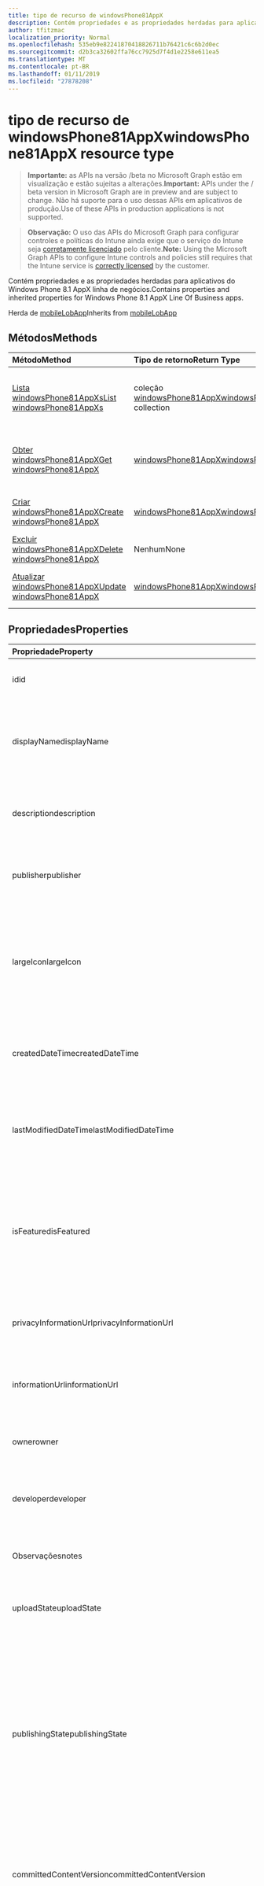 ```yaml
---
title: tipo de recurso de windowsPhone81AppX
description: Contém propriedades e as propriedades herdadas para aplicativos do Windows Phone 8.1 AppX linha de negócios.
author: tfitzmac
localization_priority: Normal
ms.openlocfilehash: 535eb9e82241870418826711b76421c6c6b2d0ec
ms.sourcegitcommit: d2b3ca32602ffa76cc7925d7f4d1e2258e611ea5
ms.translationtype: MT
ms.contentlocale: pt-BR
ms.lasthandoff: 01/11/2019
ms.locfileid: "27878208"
---
```

# <a name="windowsphone81appx-resource-type"></a><span data-ttu-id="5056c-103">tipo de recurso de windowsPhone81AppX</span><span class="sxs-lookup"><span data-stu-id="5056c-103">windowsPhone81AppX resource type</span></span>

> <span data-ttu-id="5056c-104">**Importante:** as APIs na versão /beta no Microsoft Graph estão em visualização e estão sujeitas a alterações.</span><span class="sxs-lookup"><span data-stu-id="5056c-104">**Important:** APIs under the / beta version in Microsoft Graph are in preview and are subject to change.</span></span> <span data-ttu-id="5056c-105">Não há suporte para o uso dessas APIs em aplicativos de produção.</span><span class="sxs-lookup"><span data-stu-id="5056c-105">Use of these APIs in production applications is not supported.</span></span>

> <span data-ttu-id="5056c-106">**Observação:** O uso das APIs do Microsoft Graph para configurar controles e políticas do Intune ainda exige que o serviço do Intune seja [corretamente licenciado](https://go.microsoft.com/fwlink/?linkid=839381) pelo cliente.</span><span class="sxs-lookup"><span data-stu-id="5056c-106">**Note:** Using the Microsoft Graph APIs to configure Intune controls and policies still requires that the Intune service is [correctly licensed](https://go.microsoft.com/fwlink/?linkid=839381) by the customer.</span></span>

<span data-ttu-id="5056c-107">Contém propriedades e as propriedades herdadas para aplicativos do Windows Phone 8.1 AppX linha de negócios.</span><span class="sxs-lookup"><span data-stu-id="5056c-107">Contains properties and inherited properties for Windows Phone 8.1 AppX Line Of Business apps.</span></span>

<span data-ttu-id="5056c-108">Herda de [mobileLobApp](../resources/intune-apps-mobilelobapp.md)</span><span class="sxs-lookup"><span data-stu-id="5056c-108">Inherits from [mobileLobApp](../resources/intune-apps-mobilelobapp.md)</span></span>

## <a name="methods"></a><span data-ttu-id="5056c-109">Métodos</span><span class="sxs-lookup"><span data-stu-id="5056c-109">Methods</span></span>
|<span data-ttu-id="5056c-110">Método</span><span class="sxs-lookup"><span data-stu-id="5056c-110">Method</span></span>|<span data-ttu-id="5056c-111">Tipo de retorno</span><span class="sxs-lookup"><span data-stu-id="5056c-111">Return Type</span></span>|<span data-ttu-id="5056c-112">Descrição</span><span class="sxs-lookup"><span data-stu-id="5056c-112">Description</span></span>|
|:---|:---|:---|
|[<span data-ttu-id="5056c-113">Lista windowsPhone81AppXs</span><span class="sxs-lookup"><span data-stu-id="5056c-113">List windowsPhone81AppXs</span></span>](../api/intune-apps-windowsphone81appx-list.md)|<span data-ttu-id="5056c-114">coleção [windowsPhone81AppX](../resources/intune-apps-windowsphone81appx.md)</span><span class="sxs-lookup"><span data-stu-id="5056c-114">[windowsPhone81AppX](../resources/intune-apps-windowsphone81appx.md) collection</span></span>|<span data-ttu-id="5056c-115">Lista as propriedades e os relacionamentos dos objetos [windowsPhone81AppX](../resources/intune-apps-windowsphone81appx.md) .</span><span class="sxs-lookup"><span data-stu-id="5056c-115">List properties and relationships of the [windowsPhone81AppX](../resources/intune-apps-windowsphone81appx.md) objects.</span></span>|
|[<span data-ttu-id="5056c-116">Obter windowsPhone81AppX</span><span class="sxs-lookup"><span data-stu-id="5056c-116">Get windowsPhone81AppX</span></span>](../api/intune-apps-windowsphone81appx-get.md)|[<span data-ttu-id="5056c-117">windowsPhone81AppX</span><span class="sxs-lookup"><span data-stu-id="5056c-117">windowsPhone81AppX</span></span>](../resources/intune-apps-windowsphone81appx.md)|<span data-ttu-id="5056c-118">Leia as propriedades e os relacionamentos do objeto [windowsPhone81AppX](../resources/intune-apps-windowsphone81appx.md) .</span><span class="sxs-lookup"><span data-stu-id="5056c-118">Read properties and relationships of the [windowsPhone81AppX](../resources/intune-apps-windowsphone81appx.md) object.</span></span>|
|[<span data-ttu-id="5056c-119">Criar windowsPhone81AppX</span><span class="sxs-lookup"><span data-stu-id="5056c-119">Create windowsPhone81AppX</span></span>](../api/intune-apps-windowsphone81appx-create.md)|[<span data-ttu-id="5056c-120">windowsPhone81AppX</span><span class="sxs-lookup"><span data-stu-id="5056c-120">windowsPhone81AppX</span></span>](../resources/intune-apps-windowsphone81appx.md)|<span data-ttu-id="5056c-121">Crie um novo objeto de [windowsPhone81AppX](../resources/intune-apps-windowsphone81appx.md) .</span><span class="sxs-lookup"><span data-stu-id="5056c-121">Create a new [windowsPhone81AppX](../resources/intune-apps-windowsphone81appx.md) object.</span></span>|
|[<span data-ttu-id="5056c-122">Excluir windowsPhone81AppX</span><span class="sxs-lookup"><span data-stu-id="5056c-122">Delete windowsPhone81AppX</span></span>](../api/intune-apps-windowsphone81appx-delete.md)|<span data-ttu-id="5056c-123">Nenhum</span><span class="sxs-lookup"><span data-stu-id="5056c-123">None</span></span>|<span data-ttu-id="5056c-124">Exclui um [windowsPhone81AppX](../resources/intune-apps-windowsphone81appx.md).</span><span class="sxs-lookup"><span data-stu-id="5056c-124">Deletes a [windowsPhone81AppX](../resources/intune-apps-windowsphone81appx.md).</span></span>|
|[<span data-ttu-id="5056c-125">Atualizar windowsPhone81AppX</span><span class="sxs-lookup"><span data-stu-id="5056c-125">Update windowsPhone81AppX</span></span>](../api/intune-apps-windowsphone81appx-update.md)|[<span data-ttu-id="5056c-126">windowsPhone81AppX</span><span class="sxs-lookup"><span data-stu-id="5056c-126">windowsPhone81AppX</span></span>](../resources/intune-apps-windowsphone81appx.md)|<span data-ttu-id="5056c-127">Atualize as propriedades de um objeto [windowsPhone81AppX](../resources/intune-apps-windowsphone81appx.md) .</span><span class="sxs-lookup"><span data-stu-id="5056c-127">Update the properties of a [windowsPhone81AppX](../resources/intune-apps-windowsphone81appx.md) object.</span></span>|

## <a name="properties"></a><span data-ttu-id="5056c-128">Propriedades</span><span class="sxs-lookup"><span data-stu-id="5056c-128">Properties</span></span>
|<span data-ttu-id="5056c-129">Propriedade</span><span class="sxs-lookup"><span data-stu-id="5056c-129">Property</span></span>|<span data-ttu-id="5056c-130">Tipo</span><span class="sxs-lookup"><span data-stu-id="5056c-130">Type</span></span>|<span data-ttu-id="5056c-131">Descrição</span><span class="sxs-lookup"><span data-stu-id="5056c-131">Description</span></span>|
|:---|:---|:---|
|<span data-ttu-id="5056c-132">id</span><span class="sxs-lookup"><span data-stu-id="5056c-132">id</span></span>|<span data-ttu-id="5056c-133">Cadeia de caracteres</span><span class="sxs-lookup"><span data-stu-id="5056c-133">String</span></span>|<span data-ttu-id="5056c-134">Chave da entidade.</span><span class="sxs-lookup"><span data-stu-id="5056c-134">Key of the entity.</span></span> <span data-ttu-id="5056c-135">Herdado de [mobileApp](../resources/intune-apps-mobileapp.md)</span><span class="sxs-lookup"><span data-stu-id="5056c-135">Inherited from [mobileApp](../resources/intune-apps-mobileapp.md)</span></span>|
|<span data-ttu-id="5056c-136">displayName</span><span class="sxs-lookup"><span data-stu-id="5056c-136">displayName</span></span>|<span data-ttu-id="5056c-137">Cadeia de caracteres</span><span class="sxs-lookup"><span data-stu-id="5056c-137">String</span></span>|<span data-ttu-id="5056c-138">O título do aplicativo importado ou definido pelo administrador.</span><span class="sxs-lookup"><span data-stu-id="5056c-138">The admin provided or imported title of the app.</span></span> <span data-ttu-id="5056c-139">Herdado de [mobileApp](../resources/intune-apps-mobileapp.md)</span><span class="sxs-lookup"><span data-stu-id="5056c-139">Inherited from [mobileApp](../resources/intune-apps-mobileapp.md)</span></span>|
|<span data-ttu-id="5056c-140">description</span><span class="sxs-lookup"><span data-stu-id="5056c-140">description</span></span>|<span data-ttu-id="5056c-141">Cadeia de caracteres</span><span class="sxs-lookup"><span data-stu-id="5056c-141">String</span></span>|<span data-ttu-id="5056c-142">A descrição do aplicativo.</span><span class="sxs-lookup"><span data-stu-id="5056c-142">The description of the app.</span></span> <span data-ttu-id="5056c-143">Herdado de [mobileApp](../resources/intune-apps-mobileapp.md)</span><span class="sxs-lookup"><span data-stu-id="5056c-143">Inherited from [mobileApp](../resources/intune-apps-mobileapp.md)</span></span>|
|<span data-ttu-id="5056c-144">publisher</span><span class="sxs-lookup"><span data-stu-id="5056c-144">publisher</span></span>|<span data-ttu-id="5056c-145">Cadeia de caracteres</span><span class="sxs-lookup"><span data-stu-id="5056c-145">String</span></span>|<span data-ttu-id="5056c-146">O publicador do aplicativo.</span><span class="sxs-lookup"><span data-stu-id="5056c-146">The publisher of the app.</span></span> <span data-ttu-id="5056c-147">Herdado de [mobileApp](../resources/intune-apps-mobileapp.md)</span><span class="sxs-lookup"><span data-stu-id="5056c-147">Inherited from [mobileApp](../resources/intune-apps-mobileapp.md)</span></span>|
|<span data-ttu-id="5056c-148">largeIcon</span><span class="sxs-lookup"><span data-stu-id="5056c-148">largeIcon</span></span>|[<span data-ttu-id="5056c-149">mimeContent</span><span class="sxs-lookup"><span data-stu-id="5056c-149">mimeContent</span></span>](../resources/intune-shared-mimecontent.md)|<span data-ttu-id="5056c-150">O ícone grande, a ser exibido nos detalhes do aplicativo e usado para o carregamento do ícone.</span><span class="sxs-lookup"><span data-stu-id="5056c-150">The large icon, to be displayed in the app details and used for upload of the icon.</span></span> <span data-ttu-id="5056c-151">Herdado de [mobileApp](../resources/intune-apps-mobileapp.md)</span><span class="sxs-lookup"><span data-stu-id="5056c-151">Inherited from [mobileApp](../resources/intune-apps-mobileapp.md)</span></span>|
|<span data-ttu-id="5056c-152">createdDateTime</span><span class="sxs-lookup"><span data-stu-id="5056c-152">createdDateTime</span></span>|<span data-ttu-id="5056c-153">DateTimeOffset</span><span class="sxs-lookup"><span data-stu-id="5056c-153">DateTimeOffset</span></span>|<span data-ttu-id="5056c-154">A data e a hora da criação do aplicativo.</span><span class="sxs-lookup"><span data-stu-id="5056c-154">The date and time the app was created.</span></span> <span data-ttu-id="5056c-155">Herdado de [mobileApp](../resources/intune-apps-mobileapp.md)</span><span class="sxs-lookup"><span data-stu-id="5056c-155">Inherited from [mobileApp](../resources/intune-apps-mobileapp.md)</span></span>|
|<span data-ttu-id="5056c-156">lastModifiedDateTime</span><span class="sxs-lookup"><span data-stu-id="5056c-156">lastModifiedDateTime</span></span>|<span data-ttu-id="5056c-157">DateTimeOffset</span><span class="sxs-lookup"><span data-stu-id="5056c-157">DateTimeOffset</span></span>|<span data-ttu-id="5056c-158">A data e a hora que o aplicativo foi modificado pela última vez.</span><span class="sxs-lookup"><span data-stu-id="5056c-158">The date and time the app was last modified.</span></span> <span data-ttu-id="5056c-159">Herdado de [mobileApp](../resources/intune-apps-mobileapp.md)</span><span class="sxs-lookup"><span data-stu-id="5056c-159">Inherited from [mobileApp](../resources/intune-apps-mobileapp.md)</span></span>|
|<span data-ttu-id="5056c-160">isFeatured</span><span class="sxs-lookup"><span data-stu-id="5056c-160">isFeatured</span></span>|<span data-ttu-id="5056c-161">Booliano</span><span class="sxs-lookup"><span data-stu-id="5056c-161">Boolean</span></span>|<span data-ttu-id="5056c-162">O valor que indica se o aplicativo está marcado como em destaque pelo administrador. Herdado de [mobileApp](../resources/intune-apps-mobileapp.md)</span><span class="sxs-lookup"><span data-stu-id="5056c-162">The value indicating whether the app is marked as featured by the admin. Inherited from [mobileApp](../resources/intune-apps-mobileapp.md)</span></span>|
|<span data-ttu-id="5056c-163">privacyInformationUrl</span><span class="sxs-lookup"><span data-stu-id="5056c-163">privacyInformationUrl</span></span>|<span data-ttu-id="5056c-164">Cadeia de caracteres</span><span class="sxs-lookup"><span data-stu-id="5056c-164">String</span></span>|<span data-ttu-id="5056c-165">A URL da declaração de privacidade.</span><span class="sxs-lookup"><span data-stu-id="5056c-165">The privacy statement Url.</span></span> <span data-ttu-id="5056c-166">Herdado de [mobileApp](../resources/intune-apps-mobileapp.md)</span><span class="sxs-lookup"><span data-stu-id="5056c-166">Inherited from [mobileApp](../resources/intune-apps-mobileapp.md)</span></span>|
|<span data-ttu-id="5056c-167">informationUrl</span><span class="sxs-lookup"><span data-stu-id="5056c-167">informationUrl</span></span>|<span data-ttu-id="5056c-168">Cadeia de caracteres</span><span class="sxs-lookup"><span data-stu-id="5056c-168">String</span></span>|<span data-ttu-id="5056c-169">A URL de informações adicionais.</span><span class="sxs-lookup"><span data-stu-id="5056c-169">The more information Url.</span></span> <span data-ttu-id="5056c-170">Herdado de [mobileApp](../resources/intune-apps-mobileapp.md)</span><span class="sxs-lookup"><span data-stu-id="5056c-170">Inherited from [mobileApp](../resources/intune-apps-mobileapp.md)</span></span>|
|<span data-ttu-id="5056c-171">owner</span><span class="sxs-lookup"><span data-stu-id="5056c-171">owner</span></span>|<span data-ttu-id="5056c-172">Cadeia de caracteres</span><span class="sxs-lookup"><span data-stu-id="5056c-172">String</span></span>|<span data-ttu-id="5056c-173">O proprietário do conteúdo.</span><span class="sxs-lookup"><span data-stu-id="5056c-173">The owner of the app.</span></span> <span data-ttu-id="5056c-174">Herdado de [mobileApp](../resources/intune-apps-mobileapp.md)</span><span class="sxs-lookup"><span data-stu-id="5056c-174">Inherited from [mobileApp](../resources/intune-apps-mobileapp.md)</span></span>|
|<span data-ttu-id="5056c-175">developer</span><span class="sxs-lookup"><span data-stu-id="5056c-175">developer</span></span>|<span data-ttu-id="5056c-176">Cadeia de caracteres</span><span class="sxs-lookup"><span data-stu-id="5056c-176">String</span></span>|<span data-ttu-id="5056c-177">O desenvolvedor do aplicativo.</span><span class="sxs-lookup"><span data-stu-id="5056c-177">The developer of the app.</span></span> <span data-ttu-id="5056c-178">Herdado de [mobileApp](../resources/intune-apps-mobileapp.md)</span><span class="sxs-lookup"><span data-stu-id="5056c-178">Inherited from [mobileApp](../resources/intune-apps-mobileapp.md)</span></span>|
|<span data-ttu-id="5056c-179">Observações</span><span class="sxs-lookup"><span data-stu-id="5056c-179">notes</span></span>|<span data-ttu-id="5056c-180">Cadeia de caracteres</span><span class="sxs-lookup"><span data-stu-id="5056c-180">String</span></span>|<span data-ttu-id="5056c-181">Anotações para o aplicativo.</span><span class="sxs-lookup"><span data-stu-id="5056c-181">Notes for the app.</span></span> <span data-ttu-id="5056c-182">Herdado de [mobileApp](../resources/intune-apps-mobileapp.md)</span><span class="sxs-lookup"><span data-stu-id="5056c-182">Inherited from [mobileApp](../resources/intune-apps-mobileapp.md)</span></span>|
|<span data-ttu-id="5056c-183">uploadState</span><span class="sxs-lookup"><span data-stu-id="5056c-183">uploadState</span></span>|<span data-ttu-id="5056c-184">Int32</span><span class="sxs-lookup"><span data-stu-id="5056c-184">Int32</span></span>|<span data-ttu-id="5056c-185">O estado de carregamento.</span><span class="sxs-lookup"><span data-stu-id="5056c-185">The upload state.</span></span> <span data-ttu-id="5056c-186">Herdado de [mobileApp](../resources/intune-apps-mobileapp.md)</span><span class="sxs-lookup"><span data-stu-id="5056c-186">Inherited from [mobileApp](../resources/intune-apps-mobileapp.md)</span></span>|
|<span data-ttu-id="5056c-187">publishingState</span><span class="sxs-lookup"><span data-stu-id="5056c-187">publishingState</span></span>|[<span data-ttu-id="5056c-188">mobileAppPublishingState</span><span class="sxs-lookup"><span data-stu-id="5056c-188">mobileAppPublishingState</span></span>](../resources/intune-apps-mobileapppublishingstate.md)|<span data-ttu-id="5056c-189">O estado de publicação para o aplicativo.</span><span class="sxs-lookup"><span data-stu-id="5056c-189">The publishing state for the app.</span></span> <span data-ttu-id="5056c-190">O aplicativo não pode ser assinado, a menos que ele seja publicado.</span><span class="sxs-lookup"><span data-stu-id="5056c-190">The app cannot be assigned unless the app is published.</span></span> <span data-ttu-id="5056c-191">Herdada do [mobileApp](../resources/intune-apps-mobileapp.md).</span><span class="sxs-lookup"><span data-stu-id="5056c-191">Inherited from [mobileApp](../resources/intune-apps-mobileapp.md).</span></span> <span data-ttu-id="5056c-192">Os valores possíveis são: `notPublished`, `processing`, `published`.</span><span class="sxs-lookup"><span data-stu-id="5056c-192">Possible values are: `notPublished`, `processing`, `published`.</span></span>|
|<span data-ttu-id="5056c-193">committedContentVersion</span><span class="sxs-lookup"><span data-stu-id="5056c-193">committedContentVersion</span></span>|<span data-ttu-id="5056c-194">Cadeia de caracteres</span><span class="sxs-lookup"><span data-stu-id="5056c-194">String</span></span>|<span data-ttu-id="5056c-195">A versão do conteúdo interno confirmado.</span><span class="sxs-lookup"><span data-stu-id="5056c-195">The internal committed content version.</span></span> <span data-ttu-id="5056c-196">Herdado de [mobileLobApp](../resources/intune-apps-mobilelobapp.md)</span><span class="sxs-lookup"><span data-stu-id="5056c-196">Inherited from [mobileLobApp](../resources/intune-apps-mobilelobapp.md)</span></span>|
|<span data-ttu-id="5056c-197">fileName</span><span class="sxs-lookup"><span data-stu-id="5056c-197">fileName</span></span>|<span data-ttu-id="5056c-198">Cadeia de caracteres</span><span class="sxs-lookup"><span data-stu-id="5056c-198">String</span></span>|<span data-ttu-id="5056c-199">O nome do arquivo do aplicativo Lob principal.</span><span class="sxs-lookup"><span data-stu-id="5056c-199">The name of the main Lob application file.</span></span> <span data-ttu-id="5056c-200">Herdado de [mobileLobApp](../resources/intune-apps-mobilelobapp.md)</span><span class="sxs-lookup"><span data-stu-id="5056c-200">Inherited from [mobileLobApp](../resources/intune-apps-mobilelobapp.md)</span></span>|
|<span data-ttu-id="5056c-201">size</span><span class="sxs-lookup"><span data-stu-id="5056c-201">size</span></span>|<span data-ttu-id="5056c-202">Int64</span><span class="sxs-lookup"><span data-stu-id="5056c-202">Int64</span></span>|<span data-ttu-id="5056c-203">O tamanho total, incluindo todos os arquivos carregados.</span><span class="sxs-lookup"><span data-stu-id="5056c-203">The total size, including all uploaded files.</span></span> <span data-ttu-id="5056c-204">Herdado de [mobileLobApp](../resources/intune-apps-mobilelobapp.md)</span><span class="sxs-lookup"><span data-stu-id="5056c-204">Inherited from [mobileLobApp](../resources/intune-apps-mobilelobapp.md)</span></span>|
|<span data-ttu-id="5056c-205">applicableArchitectures</span><span class="sxs-lookup"><span data-stu-id="5056c-205">applicableArchitectures</span></span>|[<span data-ttu-id="5056c-206">windowsArchitecture</span><span class="sxs-lookup"><span data-stu-id="5056c-206">windowsArchitecture</span></span>](../resources/intune-apps-windowsarchitecture.md)|<span data-ttu-id="5056c-207">As arquiteturas do Windows nas quais este aplicativo pode ser executado.</span><span class="sxs-lookup"><span data-stu-id="5056c-207">The Windows architecture(s) for which this app can run on.</span></span> <span data-ttu-id="5056c-208">Os valores possíveis são: `none`, `x86`, `x64`, `arm`, `neutral`.</span><span class="sxs-lookup"><span data-stu-id="5056c-208">Possible values are: `none`, `x86`, `x64`, `arm`, `neutral`.</span></span>|
|<span data-ttu-id="5056c-209">identityName</span><span class="sxs-lookup"><span data-stu-id="5056c-209">identityName</span></span>|<span data-ttu-id="5056c-210">Cadeia de caracteres</span><span class="sxs-lookup"><span data-stu-id="5056c-210">String</span></span>|<span data-ttu-id="5056c-211">O Nome da Identidade.</span><span class="sxs-lookup"><span data-stu-id="5056c-211">The Identity Name.</span></span>|
|<span data-ttu-id="5056c-212">identityPublisherHash</span><span class="sxs-lookup"><span data-stu-id="5056c-212">identityPublisherHash</span></span>|<span data-ttu-id="5056c-213">Cadeia de caracteres</span><span class="sxs-lookup"><span data-stu-id="5056c-213">String</span></span>|<span data-ttu-id="5056c-214">O Hash do Publicador de Identidade.</span><span class="sxs-lookup"><span data-stu-id="5056c-214">The Identity Publisher Hash.</span></span>|
|<span data-ttu-id="5056c-215">identityResourceIdentifier</span><span class="sxs-lookup"><span data-stu-id="5056c-215">identityResourceIdentifier</span></span>|<span data-ttu-id="5056c-216">Cadeia de caracteres</span><span class="sxs-lookup"><span data-stu-id="5056c-216">String</span></span>|<span data-ttu-id="5056c-217">O Identificador de Recurso da Identidade.</span><span class="sxs-lookup"><span data-stu-id="5056c-217">The Identity Resource Identifier.</span></span>|
|<span data-ttu-id="5056c-218">minimumSupportedOperatingSystem</span><span class="sxs-lookup"><span data-stu-id="5056c-218">minimumSupportedOperatingSystem</span></span>|[<span data-ttu-id="5056c-219">windowsMinimumOperatingSystem</span><span class="sxs-lookup"><span data-stu-id="5056c-219">windowsMinimumOperatingSystem</span></span>](../resources/intune-apps-windowsminimumoperatingsystem.md)|<span data-ttu-id="5056c-220">O valor do sistema de operacional mínimo aplicável.</span><span class="sxs-lookup"><span data-stu-id="5056c-220">The value for the minimum applicable operating system.</span></span>|
|<span data-ttu-id="5056c-221">phoneProductIdentifier</span><span class="sxs-lookup"><span data-stu-id="5056c-221">phoneProductIdentifier</span></span>|<span data-ttu-id="5056c-222">Cadeia de caracteres</span><span class="sxs-lookup"><span data-stu-id="5056c-222">String</span></span>|<span data-ttu-id="5056c-223">O identificador de produto do telefone.</span><span class="sxs-lookup"><span data-stu-id="5056c-223">The Phone Product Identifier.</span></span>|
|<span data-ttu-id="5056c-224">phonePublisherId</span><span class="sxs-lookup"><span data-stu-id="5056c-224">phonePublisherId</span></span>|<span data-ttu-id="5056c-225">Cadeia de caracteres</span><span class="sxs-lookup"><span data-stu-id="5056c-225">String</span></span>|<span data-ttu-id="5056c-226">A ID do fornecedor de telefone.</span><span class="sxs-lookup"><span data-stu-id="5056c-226">The Phone Publisher Id.</span></span>|
|<span data-ttu-id="5056c-227">identityVersion</span><span class="sxs-lookup"><span data-stu-id="5056c-227">identityVersion</span></span>|<span data-ttu-id="5056c-228">Cadeia de caracteres</span><span class="sxs-lookup"><span data-stu-id="5056c-228">String</span></span>|<span data-ttu-id="5056c-229">A versão da identidade.</span><span class="sxs-lookup"><span data-stu-id="5056c-229">The identity version.</span></span>|

## <a name="relationships"></a><span data-ttu-id="5056c-230">Relações</span><span class="sxs-lookup"><span data-stu-id="5056c-230">Relationships</span></span>
|<span data-ttu-id="5056c-231">Relação</span><span class="sxs-lookup"><span data-stu-id="5056c-231">Relationship</span></span>|<span data-ttu-id="5056c-232">Tipo</span><span class="sxs-lookup"><span data-stu-id="5056c-232">Type</span></span>|<span data-ttu-id="5056c-233">Descrição</span><span class="sxs-lookup"><span data-stu-id="5056c-233">Description</span></span>|
|:---|:---|:---|
|<span data-ttu-id="5056c-234">categories</span><span class="sxs-lookup"><span data-stu-id="5056c-234">categories</span></span>|<span data-ttu-id="5056c-235">Coleção [mobileAppCategory](../resources/intune-apps-mobileappcategory.md)</span><span class="sxs-lookup"><span data-stu-id="5056c-235">[mobileAppCategory](../resources/intune-apps-mobileappcategory.md) collection</span></span>|<span data-ttu-id="5056c-236">A lista de categorias para este aplicativo.</span><span class="sxs-lookup"><span data-stu-id="5056c-236">The list of categories for this app.</span></span> <span data-ttu-id="5056c-237">Herdado de [mobileApp](../resources/intune-apps-mobileapp.md)</span><span class="sxs-lookup"><span data-stu-id="5056c-237">Inherited from [mobileApp](../resources/intune-apps-mobileapp.md)</span></span>|
|<span data-ttu-id="5056c-238">assignments</span><span class="sxs-lookup"><span data-stu-id="5056c-238">assignments</span></span>|<span data-ttu-id="5056c-239">Coleção [mobileAppAssignment](../resources/intune-apps-mobileappassignment.md)</span><span class="sxs-lookup"><span data-stu-id="5056c-239">[mobileAppAssignment](../resources/intune-apps-mobileappassignment.md) collection</span></span>|<span data-ttu-id="5056c-240">A lista de atribuições de grupo para esse aplicativo móvel.</span><span class="sxs-lookup"><span data-stu-id="5056c-240">The list of group assignments for this mobile app.</span></span> <span data-ttu-id="5056c-241">Herdado de [mobileApp](../resources/intune-apps-mobileapp.md)</span><span class="sxs-lookup"><span data-stu-id="5056c-241">Inherited from [mobileApp](../resources/intune-apps-mobileapp.md)</span></span>|
|<span data-ttu-id="5056c-242">installSummary</span><span class="sxs-lookup"><span data-stu-id="5056c-242">installSummary</span></span>|[<span data-ttu-id="5056c-243">mobileAppInstallSummary</span><span class="sxs-lookup"><span data-stu-id="5056c-243">mobileAppInstallSummary</span></span>](../resources/intune-apps-mobileappinstallsummary.md)|<span data-ttu-id="5056c-244">Resumo de instalação do aplicativo móvel.</span><span class="sxs-lookup"><span data-stu-id="5056c-244">Mobile App Install Summary.</span></span> <span data-ttu-id="5056c-245">Herdado de [mobileApp](../resources/intune-apps-mobileapp.md)</span><span class="sxs-lookup"><span data-stu-id="5056c-245">Inherited from [mobileApp](../resources/intune-apps-mobileapp.md)</span></span>|
|<span data-ttu-id="5056c-246">deviceStatuses</span><span class="sxs-lookup"><span data-stu-id="5056c-246">deviceStatuses</span></span>|<span data-ttu-id="5056c-247">coleção [mobileAppInstallStatus](../resources/intune-apps-mobileappinstallstatus.md)</span><span class="sxs-lookup"><span data-stu-id="5056c-247">[mobileAppInstallStatus](../resources/intune-apps-mobileappinstallstatus.md) collection</span></span>|<span data-ttu-id="5056c-248">A lista de estados de instalação para esse aplicativo móvel.</span><span class="sxs-lookup"><span data-stu-id="5056c-248">The list of installation states for this mobile app.</span></span> <span data-ttu-id="5056c-249">Herdado de [mobileApp](../resources/intune-apps-mobileapp.md)</span><span class="sxs-lookup"><span data-stu-id="5056c-249">Inherited from [mobileApp](../resources/intune-apps-mobileapp.md)</span></span>|
|<span data-ttu-id="5056c-250">userStatuses</span><span class="sxs-lookup"><span data-stu-id="5056c-250">userStatuses</span></span>|<span data-ttu-id="5056c-251">coleção [userAppInstallStatus](../resources/intune-apps-userappinstallstatus.md)</span><span class="sxs-lookup"><span data-stu-id="5056c-251">[userAppInstallStatus](../resources/intune-apps-userappinstallstatus.md) collection</span></span>|<span data-ttu-id="5056c-252">A lista de estados de instalação para esse aplicativo móvel.</span><span class="sxs-lookup"><span data-stu-id="5056c-252">The list of installation states for this mobile app.</span></span> <span data-ttu-id="5056c-253">Herdado de [mobileApp](../resources/intune-apps-mobileapp.md)</span><span class="sxs-lookup"><span data-stu-id="5056c-253">Inherited from [mobileApp](../resources/intune-apps-mobileapp.md)</span></span>|
|<span data-ttu-id="5056c-254">contentVersions</span><span class="sxs-lookup"><span data-stu-id="5056c-254">contentVersions</span></span>|<span data-ttu-id="5056c-255">Coleção [mobileAppContent](../resources/intune-apps-mobileappcontent.md)</span><span class="sxs-lookup"><span data-stu-id="5056c-255">[mobileAppContent](../resources/intune-apps-mobileappcontent.md) collection</span></span>|<span data-ttu-id="5056c-256">A lista das versões de conteúdo deste aplicativo.</span><span class="sxs-lookup"><span data-stu-id="5056c-256">The list of content versions for this app.</span></span> <span data-ttu-id="5056c-257">Herdado de [mobileLobApp](../resources/intune-apps-mobilelobapp.md)</span><span class="sxs-lookup"><span data-stu-id="5056c-257">Inherited from [mobileLobApp](../resources/intune-apps-mobilelobapp.md)</span></span>|

## <a name="json-representation"></a><span data-ttu-id="5056c-258">Representação JSON</span><span class="sxs-lookup"><span data-stu-id="5056c-258">JSON Representation</span></span>
<span data-ttu-id="5056c-259">Veja a seguir uma representação JSON do recurso.</span><span class="sxs-lookup"><span data-stu-id="5056c-259">Here is a JSON representation of the resource.</span></span>
<!-- {
  "blockType": "resource",
  "keyProperty": "id",
  "@odata.type": "microsoft.graph.windowsPhone81AppX"
}
-->
``` json
{
  "@odata.type": "#microsoft.graph.windowsPhone81AppX",
  "id": "String (identifier)",
  "displayName": "String",
  "description": "String",
  "publisher": "String",
  "largeIcon": {
    "@odata.type": "microsoft.graph.mimeContent",
    "type": "String",
    "value": "binary"
  },
  "createdDateTime": "String (timestamp)",
  "lastModifiedDateTime": "String (timestamp)",
  "isFeatured": true,
  "privacyInformationUrl": "String",
  "informationUrl": "String",
  "owner": "String",
  "developer": "String",
  "notes": "String",
  "uploadState": 1024,
  "publishingState": "String",
  "committedContentVersion": "String",
  "fileName": "String",
  "size": 1024,
  "applicableArchitectures": "String",
  "identityName": "String",
  "identityPublisherHash": "String",
  "identityResourceIdentifier": "String",
  "minimumSupportedOperatingSystem": {
    "@odata.type": "microsoft.graph.windowsMinimumOperatingSystem",
    "v8_0": true,
    "v8_1": true,
    "v10_0": true,
    "v10_1607": true,
    "v10_1703": true,
    "v10_1709": true,
    "v10_1803": true
  },
  "phoneProductIdentifier": "String",
  "phonePublisherId": "String",
  "identityVersion": "String"
}
```





